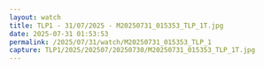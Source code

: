 ```yaml
---
layout: watch
title: TLP1 - 31/07/2025 - M20250731_015353_TLP_1T.jpg
date: 2025-07-31 01:53:53
permalink: /2025/07/31/watch/M20250731_015353_TLP_1
capture: TLP1/2025/202507/20250730/M20250731_015353_TLP_1T.jpg
---
```


